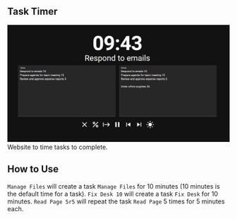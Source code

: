 ## Task Timer
![Demo of Task Timer Website](public/demo.png)
Website to time tasks to complete.

## How to Use
`Manage Files` will create a task `Manage Files` for 10 minutes (10 minutes is the default time for a task).
`Fix Desk 10` will create a task `Fix Desk` for 10 minutes.
`Read Page 5r5` will repeat the task `Read Page` 5 times for 5 minutes each.
